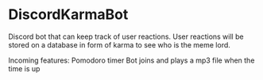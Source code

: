 # DiscordKarmaBot
Discord bot that can keep track of user reactions. User reactions will be stored on a database in form of karma to see who is the meme lord.

Incoming features:
Pomodoro timer
Bot joins and plays a mp3 file when the time is up

